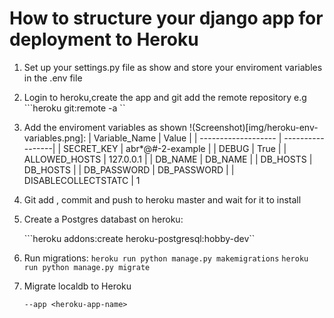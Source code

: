 # How to structure your django app for deployment to Heroku

1. Set up your settings.py file as show and store your enviroment variables in the .env file

2. Login to heroku,create the app and git add the remote repository e.g
    ```heroku git:remote -a <heroku-repo>``

3. Add the enviroment variables as shown !(Screenshot)[img/heroku-env-variables.png]: 
    | Variable_Name       | Value            |
    | ------------------- | -----------------|
    | SECRET_KEY          | abr*@#-2-example |
    | DEBUG               | True             |
    | ALLOWED_HOSTS       | 127.0.0.1        |
    | DB_NAME             | DB_NAME          |
    | DB_HOSTS            | DB_HOSTS         |
    | DB_PASSWORD         | DB_PASSWORD      |
    | DISABLECOLLECTSTATC | 1

4. Git add , commit and push to heroku master and wait for it to install

5. Create a Postgres databast on heroku:

    ```heroku addons:create heroku-postgresql:hobby-dev``

6. Run migrations:
    ```heroku run python manage.py makemigrations```
    ```heroku run python manage.py migrate```
7. Migrate localdb to Heroku
    ```heroku pg:push <local-db> HEROKU_POSTGRESQL_NAVY_URL 
    --app <heroku-app-name>
